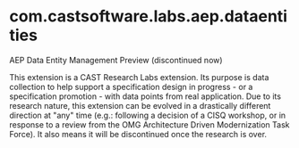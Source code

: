 # com.castsoftware.labs.aep.dataentities
AEP Data Entity Management Preview (discontinued now)

This extension is a CAST Research Labs extension.
Its purpose is data collection to help support a specification design in progress - or a specification promotion - with data points from real application.
Due to its research nature, this extension can be evolved in a drastically different direction at "any" time (e.g.: following a decision of a CISQ workshop, or in response to a review from the OMG Architecture Driven Modernization Task Force). It also means it will be discontinued once the research is over.
